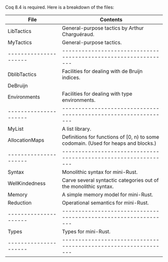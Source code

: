Coq 8.4 is required. Here is a breakdown of the files:

| File                  | Contents
| --------------------- | ---------------------------------------------------------------
| LibTactics            | General-purpose tactics by Arthur Charguéraud.
| MyTactics             | General-purpose tactics.
| --------------------- | ---------------------------------------------------------------
| DblibTactics          | Facilities for dealing with de Bruijn indices.
| DeBruijn              |
| Environments          | Facilities for dealing with type environments.
| --------------------- | ---------------------------------------------------------------
| MyList                | A list library.
| AllocationMaps        | Definitions for functions of [0, n) to some codomain. (Used for heaps and blocks.)
| --------------------- | ---------------------------------------------------------------
| Syntax                | Monolithic syntax for mini-Rust.
| WellKindedness        | Carve several syntactic categories out of the monolithic syntax.
| Memory                | A simple memory model for mini-Rust.
| Reduction             | Operational semantics for mini-Rust.
| --------------------- | ---------------------------------------------------------------
| Types                 | Types for mini-Rust.
| --------------------- | ---------------------------------------------------------------
